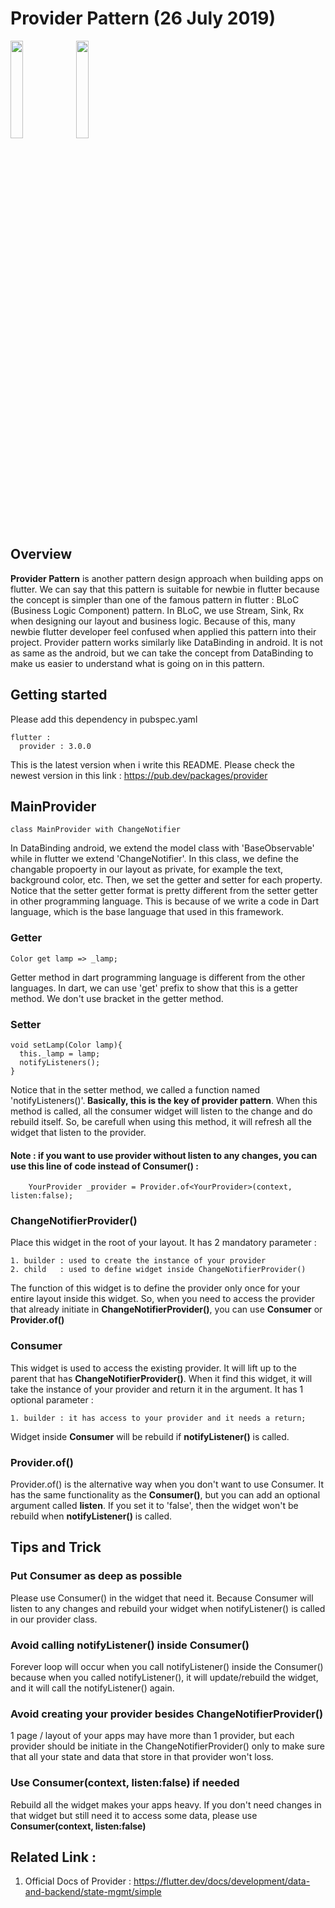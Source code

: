 # Provider Pattern (26 July 2019)
<img src="https://user-images.githubusercontent.com/48744669/61939475-8cf42100-afbd-11e9-8eed-dbbdde1cabeb.png" width="20%"/>
<img src="https://user-images.githubusercontent.com/48744669/61939476-8cf42100-afbd-11e9-8e59-44a0b72fa32f.png" width="20%"/>

## Overview
<b>Provider Pattern</b> is another pattern design approach when building apps on flutter. We can say that this pattern is suitable for newbie in flutter because the concept is simpler than one of the famous pattern in flutter : BLoC (Business Logic Component) pattern. In BLoC, we use Stream, Sink, Rx when designing our layout and business logic. Because of this, many newbie flutter developer feel confused when applied this pattern into their project. Provider pattern works similarly like DataBinding in android. It is not as same as the android, but we can take the concept from DataBinding to make us easier to understand what is going on in this pattern.

## Getting started
Please add this dependency in pubspec.yaml

    flutter :
      provider : 3.0.0
      
This is the latest version when i write this README. Please check the newest version in this link : https://pub.dev/packages/provider

## MainProvider

    class MainProvider with ChangeNotifier
    
In DataBinding android, we extend the model class with 'BaseObservable' while in flutter we extend 'ChangeNotifier'. In this class, we  define the changable propoerty in our layout as private, for example the text, background color, etc. Then, we set the getter and setter for each property. Notice that the setter getter format is pretty different from the setter getter in other programming language. This is because of we write a code in Dart language, which is the base language that used in this framework.

### Getter
    Color get lamp => _lamp;
    
Getter method in dart programming language is different from the other languages. In dart, we can use 'get' prefix to show that this is a getter method. We don't use bracket in the getter method.
    
### Setter
    void setLamp(Color lamp){
      this._lamp = lamp;
      notifyListeners();
    }

Notice that in the setter method, we called a function named 'notifyListeners()'.<strong> Basically, this is the key of provider pattern</strong>. When this method is called, all the consumer widget will listen to the change and do rebuild itself. So, be carefull when using this method, it will refresh all the widget that listen to the provider.
#### Note : if you want to use provider without listen to any changes, you can use this line of code instead of Consumer() :
        YourProvider _provider = Provider.of<YourProvider>(context, listen:false);

### ChangeNotifierProvider()
Place this widget in the root of your layout. It has 2 mandatory parameter :

    1. builder : used to create the instance of your provider
    2. child   : used to define widget inside ChangeNotifierProvider()
    
The function of this widget is to define the provider only once for your entire layout inside this widget. So, when you need to access the provider that already initiate in <strong>ChangeNotifierProvider()</strong>, you can use <strong>Consumer</strong> or <strong>Provider.of()</strong>

### Consumer
This widget is used to access the existing provider. It will lift up to the parent that has <strong>ChangeNotifierProvider()</strong>. When it find this widget, it will take the instance of your provider and return it in the argument. It has 1 optional parameter :

    1. builder : it has access to your provider and it needs a return;
    
Widget inside <strong>Consumer</strong> will be rebuild if <strong>notifyListener()</strong> is called.

### Provider.of()
Provider.of() is the alternative way when you don't want to use Consumer. It has the same functionality as the <strong>Consumer()</strong>, but you can add an optional argument called <strong>listen</strong>. If you set it to 'false', then the widget won't be rebuild when <strong>notifyListener()</strong> is called.

## Tips and Trick
### Put Consumer as deep as possible
Please use Consumer() in the widget that need it. Because Consumer will listen to any changes and rebuild your widget when notifyListener() is called in our provider class.

### Avoid calling notifyListener() inside Consumer()
Forever loop will occur when you call notifyListener() inside the Consumer() because when you called notifyListener(), it will update/rebuild the widget, and it will call the notifyListener() again.

### Avoid creating your provider besides ChangeNotifierProvider()
1 page / layout of your apps may have more than 1 provider, but each provider should be initiate in the ChangeNotifierProvider() only to make sure that all your state and data that store in that provider won't loss.

### Use Consumer(context, listen:false) if needed
Rebuild all the widget makes your apps heavy. If you don't need changes in that widget but still need it to access some data, please use <strong>Consumer(context, listen:false)</strong>


## Related Link :
1. Official Docs of Provider : https://flutter.dev/docs/development/data-and-backend/state-mgmt/simple
